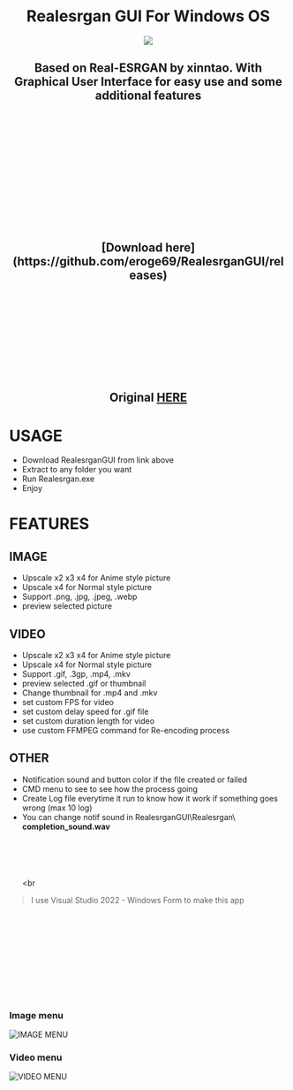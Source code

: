 <h1 align="center">
Realesrgan GUI For Windows OS
</h1>

<p align="center">
  <img  src="https://github.com/user-attachments/assets/d83a0c3a-f626-4333-9e53-7c255a9cf6f9"> 
</p>
<h2 align="center">
Based on Real-ESRGAN by xinntao. With Graphical User Interface for easy use and some additional features <br><br><br>
  <br></br><br></br><br></br><br></br>
[Download here](https://github.com/eroge69/RealesrganGUI/releases) <br></br><br></br><br></br><br></br>

Original [HERE](https://github.com/xinntao/Real-ESRGAN?tab=readme-ov-file#portable-executable-files-ncnn)
</h1>

# USAGE
- Download RealesrganGUI from link above
- Extract to any folder you want
- Run Realesrgan.exe
- Enjoy

# FEATURES

## IMAGE

- Upscale x2 x3 x4 for Anime style picture
- Upscale x4 for Normal style picture
- Support .png, .jpg, .jpeg, .webp
- preview selected picture

## VIDEO

- Upscale x2 x3 x4 for Anime style picture
- Upscale x4 for Normal style picture
- Support  .gif, .3gp, .mp4, .mkv
- preview selected .gif or thumbnail
- Change thumbnail for .mp4 and .mkv 
- set custom FPS for video
- set custom delay speed for .gif file
- set custom duration length for video
- use custom FFMPEG command for Re-encoding process

## OTHER

- Notification sound and button color if the file created or failed
- CMD menu to see to see how the process going
- Create Log file everytime it run to know how it work if something goes wrong (max 10 log)
- You can change notif sound in RealesrganGUI\Realesrgan\ **completion_sound.wav**
<br><br><br><br><br><br><br
> I use Visual Studio 2022 - Windows Form to make this app

 <br><br><br><br><br><br><br><br><br>
### Image menu
![IMAGE MENU](https://github.com/user-attachments/assets/10876dca-8fa3-4d89-bec2-c914ea4afa0e)

### Video menu
![VIDEO MENU](https://github.com/user-attachments/assets/7a3db06a-a83e-4cdb-9635-8a26fd468f88)
